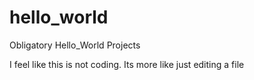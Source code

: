 # hello_world
Obligatory Hello_World Projects

I feel like this is not coding. Its more like just editing a file
